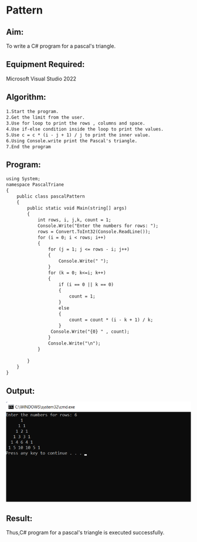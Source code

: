 # Pattern

## Aim:
To write a C# program for a pascal's triangle.
## Equipment Required:
Microsoft Visual Studio 2022
## Algorithm:
```
1.Start the program.
2.Get the limit from the user.
3.Use for loop to print the rows , columns and space.
4.Use if-else condition inside the loop to print the values.
5.Use c = c * (i - j + 1) / j to print the inner value.
6.Using Console.write print the Pascal's triangle.
7.End the program
```

## Program:
```
using System;
namespace PascalTriane
{
    public class pascalPattern
    {
        public static void Main(string[] args)
        {
            int rows, i, j,k, count = 1;
            Console.Write("Enter the numbers for rows: ");
            rows = Convert.ToInt32(Console.ReadLine());
            for (i = 0; i < rows; i++)
            {
                for (j = 1; j <= rows - i; j++)
                {
                    Console.Write(" ");
                }
                for (k = 0; k<=i; k++)
                {
                    if (i == 0 || k == 0)
                    {
                        count = 1;
                    }
                    else
                    {
                        count = count * (i - k + 1) / k;
                    }
                 Console.Write("{0} " , count);
                }
                Console.Write("\n");
            }
  
        }
    }
}
```

## Output:
![O](https://github.com/dharanielango/C-Pattern/blob/main/c%233.png)

## Result:
 Thus,C# program for a pascal's triangle is executed successfully.
